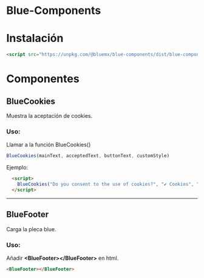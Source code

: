 # Blue-Components

# Instalación

```html
<script src="https://unpkg.com/@bluemx/blue-components/dist/blue-components.js"></script>
```

# Componentes

## BlueCookies

Muestra la aceptación de cookies.

### Uso:
Llamar a la función BlueCookies()

```js
BlueCookies(mainText, acceptedText, buttonText, customStyle) 
```
Ejemplo:

```html
  <script>
    BlueCookies("Do you consent to the use of cookies?", "✔ Cookies", "Accept", "background-color: #8bb8e8; color:#fff;")
  </script>
```

---

## BlueFooter

Carga la pleca blue.

### Uso:
Añadir **&lt;BlueFooter&gt;&lt;/BlueFooter&gt;** en html.

```html
<BlueFooter></BlueFooter>
```